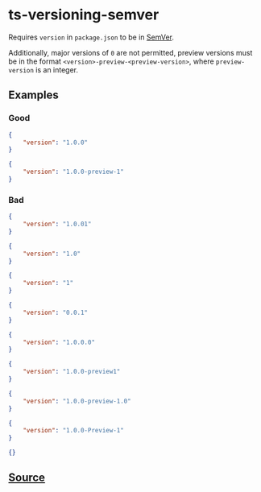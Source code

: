 # ts-versioning-semver

Requires `version` in `package.json` to be in [SemVer](https://semver.org/).

Additionally, major versions of `0` are not permitted, preview versions must be in the format `<version>-preview-<preview-version>`, where `preview-version` is an integer.

## Examples

### Good

```json
{
    "version": "1.0.0"
}
```

```json
{
    "version": "1.0.0-preview-1"
}
```

### Bad

```json
{
    "version": "1.0.01"
}
```

```json
{
    "version": "1.0"
}
```

```json
{
    "version": "1"
}
```

```json
{
    "version": "0.0.1"
}
```

```json
{
    "version": "1.0.0.0"
}
```

```json
{
    "version": "1.0.0-preview1"
}
```

```json
{
    "version": "1.0.0-preview-1.0"
}
```

```json
{
    "version": "1.0.0-Preview-1"
}
```

```json
{}
```

## [Source](https://azuresdkspecs.z5.web.core.windows.net/TypeScriptSpec.html#ts-versioning-semver)
